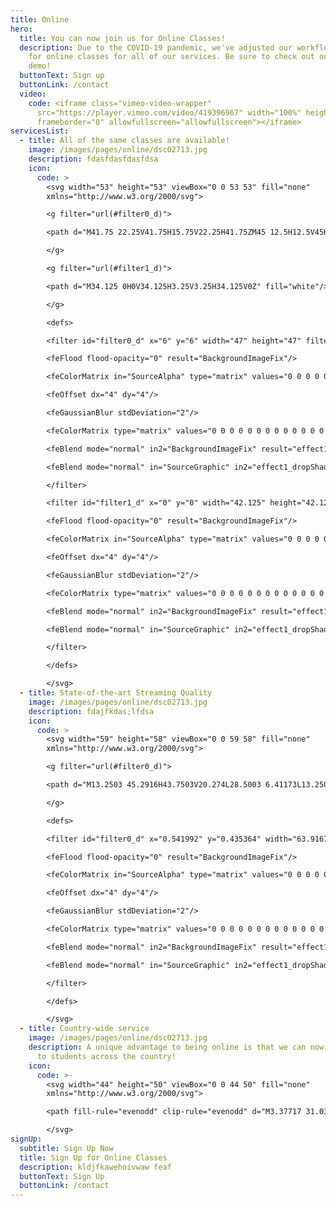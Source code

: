 ```yaml
---
title: Online
hero:
  title: You can now join us for Online Classes!
  description: Due to the COVID-19 pandemic, we've adjusted our workflow to allow
    for online classes for all of our services. Be sure to check out our online
    demo!
  buttonText: Sign up
  buttonLink: /contact
  video:
    code: <iframe class="vimeo-video-wrapper"
      src="https://player.vimeo.com/video/419396967" width="100%" height="360"
      frameborder="0" allowfullscreen="allowfullscreen"></iframe>
servicesList:
  - title: All of the same classes are available!
    image: /images/pages/online/dsc02713.jpg
    description: fdasfdasfdasfdsa
    icon:
      code: >
        <svg width="53" height="53" viewBox="0 0 53 53" fill="none"
        xmlns="http://www.w3.org/2000/svg">

        <g filter="url(#filter0_d)">

        <path d="M41.75 22.25V41.75H15.75V22.25H41.75ZM45 12.5H12.5V45H45V12.5ZM40.125 6H6V40.125H9.25V9.25H40.125V6Z" fill="white"/>

        </g>

        <g filter="url(#filter1_d)">

        <path d="M34.125 0H0V34.125H3.25V3.25H34.125V0Z" fill="white"/>

        </g>

        <defs>

        <filter id="filter0_d" x="6" y="6" width="47" height="47" filterUnits="userSpaceOnUse" color-interpolation-filters="sRGB">

        <feFlood flood-opacity="0" result="BackgroundImageFix"/>

        <feColorMatrix in="SourceAlpha" type="matrix" values="0 0 0 0 0 0 0 0 0 0 0 0 0 0 0 0 0 0 127 0"/>

        <feOffset dx="4" dy="4"/>

        <feGaussianBlur stdDeviation="2"/>

        <feColorMatrix type="matrix" values="0 0 0 0 0 0 0 0 0 0 0 0 0 0 0 0 0 0 0.25 0"/>

        <feBlend mode="normal" in2="BackgroundImageFix" result="effect1_dropShadow"/>

        <feBlend mode="normal" in="SourceGraphic" in2="effect1_dropShadow" result="shape"/>

        </filter>

        <filter id="filter1_d" x="0" y="0" width="42.125" height="42.125" filterUnits="userSpaceOnUse" color-interpolation-filters="sRGB">

        <feFlood flood-opacity="0" result="BackgroundImageFix"/>

        <feColorMatrix in="SourceAlpha" type="matrix" values="0 0 0 0 0 0 0 0 0 0 0 0 0 0 0 0 0 0 127 0"/>

        <feOffset dx="4" dy="4"/>

        <feGaussianBlur stdDeviation="2"/>

        <feColorMatrix type="matrix" values="0 0 0 0 0 0 0 0 0 0 0 0 0 0 0 0 0 0 0.25 0"/>

        <feBlend mode="normal" in2="BackgroundImageFix" result="effect1_dropShadow"/>

        <feBlend mode="normal" in="SourceGraphic" in2="effect1_dropShadow" result="shape"/>

        </filter>

        </defs>

        </svg>
  - title: State-of-the-art Streaming Quality
    image: /images/pages/online/dsc02713.jpg
    description: fdajfkdas;lfdsa
    icon:
      code: >
        <svg width="59" height="58" viewBox="0 0 59 58" fill="none"
        xmlns="http://www.w3.org/2000/svg">

        <g filter="url(#filter0_d)">

        <path d="M13.2503 45.2916H43.7503V20.274L28.5003 6.41173L13.2503 20.274V45.2916ZM46.292 50.3749H10.7087C10.0346 50.3749 9.38808 50.1072 8.91143 49.6305C8.43477 49.1539 8.16699 48.5074 8.16699 47.8333V24.9583H0.541992L26.7898 1.09711C27.2577 0.67132 27.8677 0.435364 28.5003 0.435364C29.133 0.435364 29.7429 0.67132 30.2109 1.09711L56.4587 24.9583H48.8337V47.8333C48.8337 48.5074 48.5659 49.1539 48.0892 49.6305C47.6126 50.1072 46.9661 50.3749 46.292 50.3749ZM18.3337 22.4166C23.0523 22.4166 27.5777 24.2911 30.9143 27.6277C34.2508 30.9642 36.1253 35.4896 36.1253 40.2083H31.042C31.042 36.8378 29.7031 33.6054 27.3198 31.2221C24.9365 28.8389 21.7041 27.4999 18.3337 27.4999V22.4166ZM18.3337 32.5833C20.3559 32.5833 22.2954 33.3866 23.7253 34.8166C25.1553 36.2465 25.9587 38.186 25.9587 40.2083H18.3337V32.5833Z" fill="white"/>

        </g>

        <defs>

        <filter id="filter0_d" x="0.541992" y="0.435364" width="63.9167" height="57.9396" filterUnits="userSpaceOnUse" color-interpolation-filters="sRGB">

        <feFlood flood-opacity="0" result="BackgroundImageFix"/>

        <feColorMatrix in="SourceAlpha" type="matrix" values="0 0 0 0 0 0 0 0 0 0 0 0 0 0 0 0 0 0 127 0"/>

        <feOffset dx="4" dy="4"/>

        <feGaussianBlur stdDeviation="2"/>

        <feColorMatrix type="matrix" values="0 0 0 0 0 0 0 0 0 0 0 0 0 0 0 0 0 0 0.25 0"/>

        <feBlend mode="normal" in2="BackgroundImageFix" result="effect1_dropShadow"/>

        <feBlend mode="normal" in="SourceGraphic" in2="effect1_dropShadow" result="shape"/>

        </filter>

        </defs>

        </svg>
  - title: Country-wide service
    image: /images/pages/online/dsc02713.jpg
    description: A unique advantage to being online is that we can now offer classes
      to students across the country!
    icon:
      code: >-
        <svg width="44" height="50" viewBox="0 0 44 50" fill="none"
        xmlns="http://www.w3.org/2000/svg">

        <path fill-rule="evenodd" clip-rule="evenodd" d="M3.37717 31.0396C7.65417 35.25 12.6505 37.6021 18.7497 37.6021C30.1095 37.6021 39.333 28.7354 39.333 17.8104C39.333 11.4771 36.6247 6.95833 32.404 2.93542L35.4568 0C40.4532 4.37083 43.6447 10.6646 43.6663 17.6667C43.701 29.8417 34.2262 39.9354 21.9997 41.5V41.6667C21.9997 45.5729 25.306 47.9167 28.4997 47.9167H30.6663V50H6.83301V47.9167H8.99967C12.2475 47.9167 15.4997 45.5188 15.4997 41.6667V41.5188C9.53051 40.7875 4.21567 38.0208 0.333008 33.9646L3.37717 31.0396ZM0.333008 17.9167C0.333008 8.13542 8.57718 0.208333 18.7497 0.208333C28.907 0.208333 37.1663 8.12292 37.1663 17.9167C37.1663 27.6979 28.92 35.6229 18.7497 35.6229C8.57718 35.6229 0.333008 27.6938 0.333008 17.9167ZM19.5795 3.2C19.2263 3.21042 18.9772 3.58958 18.7042 3.80625C18.1582 4.24167 16.7607 5.09583 15.9807 4.83542C15.1833 4.57292 13.4782 5.81042 13.2052 5.82083C13.1033 5.82292 13.2095 4.88333 13.7533 4.81458C13.5172 4.84792 15.6665 3.77083 15.608 3.54583C15.5387 3.27917 11.3137 4.75833 11.5022 5.05625C11.591 5.19167 11.9593 5.19167 11.4762 5.48958C11.201 5.65 10.9042 6.67083 10.6442 6.67083C9.87067 6.99583 9.82084 6.03125 8.96068 7.275L7.58701 7.80833C5.55034 9.8875 4.13984 12.525 3.62851 15.4542C3.60901 15.5729 4.14201 15.7875 4.20917 15.8688C4.38251 16.0667 4.38251 16.9208 4.46701 17.1979C4.67934 17.9042 5.20151 18.2958 5.60234 18.9375C5.83851 19.3208 6.23067 20.2875 6.10717 20.6875C6.27401 20.425 7.75167 21.8917 8.02034 22.1958C8.65517 22.9167 9.14701 23.7854 8.11351 24.4958C7.77984 24.7271 8.61834 26.1625 8.18717 26.5167L7.63034 26.6521C7.08434 26.975 7.33134 27.7688 7.66501 28.1021C10.4557 30.9083 14.3882 32.6562 18.7453 32.6562C27.2105 32.6562 34.0745 26.0563 34.0745 17.9167C34.0745 16.3875 33.8037 14.8458 33.5263 14.0333C33.4397 13.7771 33.236 13.5708 32.976 13.475C32.5817 13.3292 30.922 14.3542 30.6728 13.85L29.7953 13.8604C29.6112 13.7646 29.0998 13.1021 28.8658 13.1813C28.3913 13.3479 29.5938 14.6042 29.921 14.7708C30.2287 14.5458 31.2275 14.0854 31.4442 14.7146C31.8558 15.9 30.3132 17.2 29.5245 17.8875C28.3458 18.9104 28.5647 17.2229 27.763 16.6292C27.3405 16.3188 27.3448 15.6542 26.9202 15.425C26.7382 15.3271 25.9408 14.45 25.8672 14.25L25.839 14.4688C25.6938 14.5771 25.3883 14.075 25.3537 13.9958C25.3537 14.4312 26.0925 15.125 26.3352 15.4729C26.749 16.0708 26.9722 16.9417 27.4813 17.4312C27.7543 17.6937 28.8008 18.7792 29.0717 18.7563L30.4692 18.1167C31.4572 18.3417 28.1443 22.8479 27.8302 23.4042C27.5702 23.875 28.0382 25.0292 28.0035 25.5833C27.958 26.2208 27.4358 26.4292 26.9397 26.775C26.4067 27.15 26.5323 27.875 26.086 28.1396C25.293 28.6104 24.721 30.1375 23.5965 30.1292C23.2628 30.1292 21.8458 30.6604 21.6595 30.1396C21.5165 29.7625 21.3215 29.475 21.1178 29.1021C20.9207 28.7375 21.0962 28.3583 20.8535 28.0354C20.6845 27.8104 20.1255 27.3021 20.0757 27.0354C20.0713 26.8083 20.2555 26.1125 20.5047 25.9896C20.8578 25.8188 20.5718 25.3146 20.5285 25.0229C20.4548 24.5 20.119 24.0688 19.7138 23.7667C19.118 23.325 19.4278 22.975 19.5665 22.3438C19.5665 22.0438 19.3758 21.65 18.9533 21.7667C18.0888 22.0104 18.3532 21.1167 17.7227 21.1583C17.2677 21.1875 16.895 21.4667 16.4725 21.5875C15.9417 21.7417 15.3978 21.4688 14.8735 21.4042C12.7133 21.1417 12.0092 18.7688 12.5725 17.0563L12.4988 16.0396C12.7415 15.5188 13.2377 14.9375 13.6688 14.5437C13.9115 14.3208 14.2213 14.3771 14.5073 14.2063C14.9493 13.9396 14.9558 13.3896 15.3848 13.0542C16.0002 12.5729 16.8365 12.5833 17.6403 12.4812C18.065 12.425 19.69 12.0875 19.9457 12.3917C19.9457 12.4479 20.223 13.2417 19.9413 13.2396C20.6043 13.2958 21.536 14.3396 22.1578 14.0917C22.4828 13.9625 22.3637 13.0042 23.031 13.4688C23.4297 13.7458 25.2323 13.8688 25.6072 13.5708C25.839 13.3875 25.969 12.1979 25.6852 12.0646C25.8628 12.2354 24.7513 12.2479 24.6452 12.2083C24.4697 12.1458 24.3072 12.3563 24.0342 12.2625L24.006 12.2521C24.0905 12.2833 23.0267 11.7063 23.6593 11.2625L22.8317 11.4208L22.6367 11.8229C22.173 12.0521 21.822 11.05 21.6487 10.9375C21.471 10.825 20.093 9.89583 20.4678 10.5021L21.679 11.6604C21.6183 11.6979 21.3605 11.2396 21.3605 11.575C21.4407 11.3771 21.3887 12.4292 21.2002 12.0854L21.2088 11.6917C21.2088 11.5646 20.86 11.4438 20.7907 11.3583C20.6 11.1292 20.0887 10.625 19.8135 10.5042C19.7377 10.4688 18.6413 10.6313 18.5482 10.6667L18.273 11.125C18.0455 11.2063 17.8332 11.3104 17.6317 11.4396L17.3912 11.9604C17.285 12.05 16.2168 12.3896 16.2103 12.4021C16.2558 12.2917 15.4628 12.15 15.5148 11.9292C15.5733 11.6854 15.842 10.925 15.7727 10.6479C15.699 10.3562 17.4215 11.0667 17.5342 10.3C17.5775 9.96875 17.6013 9.58125 17.051 9.525C17.155 9.5375 18.117 9.1625 18.2773 8.99375C18.5005 8.74583 19.0162 8.33958 19.3888 8.33958C19.8243 8.33958 19.729 7.73125 19.9305 7.43125C20.132 7.51042 19.8222 7.9875 20.0648 8.18125C20.0475 8.02917 20.7473 8.2625 20.8145 8.22917C20.977 8.14583 21.8653 8.19583 21.7267 7.79167C21.5728 7.38333 21.8047 7.50417 22.0062 7.41875C21.9715 7.43125 22.5262 6.50625 22.6215 6.81042C22.5565 6.49792 21.9758 6.91875 21.7743 6.90417C21.3063 6.86667 21.5035 6.1375 21.6812 5.92083C21.8177 5.75208 21.3085 5.54583 21.302 5.86875C21.2933 6.35417 20.8232 6.79375 20.9315 7.43958C21.0983 8.4125 19.8027 7.20625 19.69 7.27083C19.261 7.52083 18.91 6.95625 19.131 6.61458L20.132 5.9125C20.2923 5.65 20.4765 5.34583 20.7235 5.14583C21.5447 4.48333 21.77 5.01458 22.589 5.08542C23.3885 5.15625 22.8577 5.26875 22.7493 5.56458C22.6432 5.84583 23.1892 5.94583 23.3777 5.71042C23.4838 5.575 23.7308 5.23333 23.8348 4.98125C23.9713 4.65417 25.2172 4.69167 24.3483 4.18958C23.7742 3.8625 21.2717 3.19792 19.5947 3.19792L19.5795 3.2ZM20.5047 12.2646C20.4505 12.1667 21.029 12.1167 21.1308 12.1167C21.2457 12.1292 20.834 12.7812 20.5047 12.2646ZM24.4112 9.98958C24.4047 9.77292 24.1208 9.57083 23.8262 9.94375C23.6203 10.2021 23.6572 10.5938 23.5467 10.7667C23.3842 11.025 24.4155 11.2667 24.4155 11.0229C24.4545 10.6125 25.54 10.9292 25.7523 10.9854C26.1315 11.0854 26.7382 10.6521 26.0752 10.4229C25.527 10.2312 25.241 10.0292 25.1933 9.65208C25.1933 9.65208 25.4837 9.39375 25.3558 9.40833C25.02 9.44583 24.4112 10.5667 24.4112 9.98958ZM17.2027 7.73125L17.3695 7.6875L17.2893 7.8875C17.4215 8.11667 17.324 8.25208 17.3023 8.37708L17.0748 8.5125C16.9925 8.61042 17.4692 8.625 17.4757 8.6375C17.493 8.6875 16.8993 8.76875 17.0098 8.88958C17.155 9.09167 18.273 8.60208 18.0953 8.63125C18.4398 8.46458 18.1408 8.44583 17.948 8.35C17.8808 8.03333 17.8267 7.54375 17.6208 7.34583L17.7552 7.19792C17.4388 6.75625 17.2027 7.73125 17.2027 7.73125ZM16.4118 8.53542C16.2818 8.5875 16.1518 8.50833 16.2797 8.38333L16.414 8.22708L16.401 8.15625L16.5072 8.02708L16.6177 8L16.8452 7.84792C16.9123 7.86042 17.0705 7.98542 17.0163 8.06458L16.8928 8.21042C16.8668 8.45625 16.6068 8.45417 16.4162 8.53542H16.4075H16.4118Z" fill="white"/>

        </svg>
signUp:
  subtitle: Sign Up Now
  title: Sign Up for Online Classes
  description: kldjfkawehoivwaw feaf
  buttonText: Sign Up
  buttonLink: /contact
---
```

